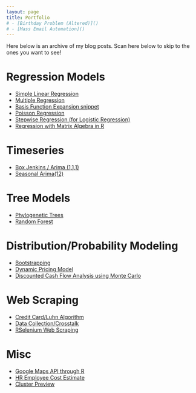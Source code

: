 ```yaml
---
layout: page
title: Portfolio
# - [Birthday Problem (Altered)]()
# - [Mass Email Automation]()
---
```

Here below is an archive of my blog posts. 
Scan here below to skip to the ones you want to see!


# Regression Models
- [Simple Linear Regression](https://tykiww.github.io/2017-02-05-SLR-Plotly/)
- [Multiple Regression](https://tykiww.github.io/2017-06-05-regression-multiple/)
- [Basis Function Expansion snippet](https://tykiww.github.io/2017-09-05-BFE/)
- [Poisson Regression](https://tykiww.github.io/2017-11-05-Poisson-Dates/)
- [Stepwise Regression (for Logistic Regression)](https://tykiww.github.io/2017-12-05-Stepwise-CVD/)
- [Regression with Matrix Algebra in R](https://tykiww.github.io/2018-02-05-SL-theory/)

# Timeseries
- [Box Jenkins / Arima (1,1,1)](https://tykiww.github.io/2017-01-05-fitting-an-arima111/)
- [Seasonal Arima(12)](https://tykiww.github.io/2017-03-05-fitting-a-seasonal-arima/)

# Tree Models
- [Phylogenetic Trees](https://tykiww.github.io/2017-05-05-phylogenetic-trees/)
- [Random Forest](https://tykiww.github.io/2017-04-05-rf-model/)

# Distribution/Probability Modeling
- [Bootstrapping](https://tykiww.github.io/2017-08-05-MC-bootstrap/)
- [Dynamic Pricing Model](https://tykiww.github.io/2018-05-05-Dynamic-Chocolate-Pricing/)
- [Discounted Cash Flow Analysis using Monte Carlo](https://tykiww.github.io/2018-07-05-MC-DCF/)


# Web Scraping
- [Credit Card/Luhn Algorithm](https://tykiww.github.io/2017-07-05-luhn-with-rvest/)
- [Data Collection/Crosstalk](https://tykiww.github.io/2018-01-05-Scrape-CrossTalk/)
- [RSelenium Web Scraping](https://tykiww.github.io/2018-04-05-Selenium-Scraping/)

# Misc
- [Google Maps API through R](https://tykiww.github.io/2018-03-05-Google-Maps-API/)
- [HR Employee Cost Estimate](https://tykiww.github.io/2018-06-05-HR-Estimate/)
- [Cluster Preview](https://tykiww.github.io/2017-10-05-cluster-zip-soccer/)

